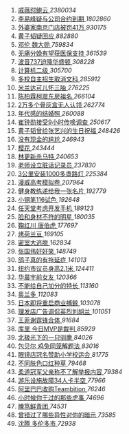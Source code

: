 1. [ 戚薇怼鲍云 ](https://s.weibo.com/weibo?q=%23%E6%88%9A%E8%96%87%E6%80%BC%E9%B2%8D%E4%BA%91%23&Refer=top) *2380034*
1. [ 李易峰疑与公司合约到期 ](https://s.weibo.com/weibo?q=%23%E6%9D%8E%E6%98%93%E5%B3%B0%E7%96%91%E4%B8%8E%E5%85%AC%E5%8F%B8%E5%90%88%E7%BA%A6%E5%88%B0%E6%9C%9F%23&Refer=top) *1802860*
1. [ 外婆家南京门店被罚41万 ](https://s.weibo.com/weibo?q=%23%E5%A4%96%E5%A9%86%E5%AE%B6%E5%8D%97%E4%BA%AC%E9%97%A8%E5%BA%97%E8%A2%AB%E7%BD%9A41%E4%B8%87%23&Refer=top) *930175*
1. [ 黄子韬疑回应 ](https://s.weibo.com/weibo?q=%23%E9%BB%84%E5%AD%90%E9%9F%AC%E7%96%91%E5%9B%9E%E5%BA%94%23&Refer=top) *882880*
1. [ 邓伦 魏大勋 ](https://s.weibo.com/weibo?q=%E9%82%93%E4%BC%A6%20%E9%AD%8F%E5%A4%A7%E5%8B%8B&Refer=top) *759834*
1. [ 无痛分娩有望获医保支持 ](https://s.weibo.com/weibo?q=%23%E6%97%A0%E7%97%9B%E5%88%86%E5%A8%A9%E6%9C%89%E6%9C%9B%E8%8E%B7%E5%8C%BB%E4%BF%9D%E6%94%AF%E6%8C%81%23&Refer=top) *361539*
1. [ 波音737迫降华盛顿 ](https://s.weibo.com/weibo?q=%E6%B3%A2%E9%9F%B3737%E8%BF%AB%E9%99%8D%E5%8D%8E%E7%9B%9B%E9%A1%BF&Refer=top) *308228*
1. [ 计算机二级 ](https://s.weibo.com/weibo?q=%23%E8%AE%A1%E7%AE%97%E6%9C%BA%E4%BA%8C%E7%BA%A7%23&Refer=top) *305700*
1. [ 多校自主招生取消文科 ](https://s.weibo.com/weibo?q=%23%E5%A4%9A%E6%A0%A1%E8%87%AA%E4%B8%BB%E6%8B%9B%E7%94%9F%E5%8F%96%E6%B6%88%E6%96%87%E7%A7%91%23&Refer=top) *285912*
1. [ 米兰达可儿怀三胎 ](https://s.weibo.com/weibo?q=%23%E7%B1%B3%E5%85%B0%E8%BE%BE%E5%8F%AF%E5%84%BF%E6%80%80%E4%B8%89%E8%83%8E%23&Refer=top) *276225*
1. [ 陈柏霖柯震东房祖名 ](https://s.weibo.com/weibo?q=%23%E9%99%88%E6%9F%8F%E9%9C%96%E6%9F%AF%E9%9C%87%E4%B8%9C%E6%88%BF%E7%A5%96%E5%90%8D%23&Refer=top) *266104*
1. [ 2万多个骨灰盒无人认领 ](https://s.weibo.com/weibo?q=%232%E4%B8%87%E5%A4%9A%E4%B8%AA%E9%AA%A8%E7%81%B0%E7%9B%92%E6%97%A0%E4%BA%BA%E8%AE%A4%E9%A2%86%23&Refer=top) *262774*
1. [ 年代感的结婚照 ](https://s.weibo.com/weibo?q=%23%E5%B9%B4%E4%BB%A3%E6%84%9F%E7%9A%84%E7%BB%93%E5%A9%9A%E7%85%A7%23&Refer=top) *260088*
1. [ 崔钟勋接受9小时传唤调查 ](https://s.weibo.com/weibo?q=%E5%B4%94%E9%92%9F%E5%8B%8B%E6%8E%A5%E5%8F%979%E5%B0%8F%E6%97%B6%E4%BC%A0%E5%94%A4%E8%B0%83%E6%9F%A5&Refer=top) *250617*
1. [ 黄子韬曾给张艺兴的生日祝福 ](https://s.weibo.com/weibo?q=%23%E9%BB%84%E5%AD%90%E9%9F%AC%E6%9B%BE%E7%BB%99%E5%BC%A0%E8%89%BA%E5%85%B4%E7%9A%84%E7%94%9F%E6%97%A5%E7%A5%9D%E7%A6%8F%23&Refer=top) *248426*
1. [ 没有现金的尴尬 ](https://s.weibo.com/weibo?q=%23%E6%B2%A1%E6%9C%89%E7%8E%B0%E9%87%91%E7%9A%84%E5%B0%B4%E5%B0%AC%23&Refer=top) *246943*
1. [ 樱花 ](https://s.weibo.com/weibo?q=%E6%A8%B1%E8%8A%B1&Refer=top) *243444*
1. [ 林更新杀马特 ](https://s.weibo.com/weibo?q=%23%E6%9E%97%E6%9B%B4%E6%96%B0%E6%9D%80%E9%A9%AC%E7%89%B9%23&Refer=top) *240653*
1. [ 老师设立脏话记录员 ](https://s.weibo.com/weibo?q=%E8%80%81%E5%B8%88%E8%AE%BE%E7%AB%8B%E8%84%8F%E8%AF%9D%E8%AE%B0%E5%BD%95%E5%91%98&Refer=top) *237830*
1. [ 3公里安装1000多盏路灯 ](https://s.weibo.com/weibo?q=%233%E5%85%AC%E9%87%8C%E5%AE%89%E8%A3%851000%E5%A4%9A%E7%9B%8F%E8%B7%AF%E7%81%AF%23&Refer=top) *225384*
1. [ 漫威高考模拟卷 ](https://s.weibo.com/weibo?q=%23%E6%BC%AB%E5%A8%81%E9%AB%98%E8%80%83%E6%A8%A1%E6%8B%9F%E5%8D%B7%23&Refer=top) *207964*
1. [ 健身教练递给我一张名片 ](https://s.weibo.com/weibo?q=%E5%81%A5%E8%BA%AB%E6%95%99%E7%BB%83%E9%80%92%E7%BB%99%E6%88%91%E4%B8%80%E5%BC%A0%E5%90%8D%E7%89%87&Refer=top) *192779*
1. [ 小钢笔116试色 ](https://s.weibo.com/weibo?q=%23%E5%B0%8F%E9%92%A2%E7%AC%94116%E8%AF%95%E8%89%B2%23&Refer=top) *192648*
1. [ 任天堂考虑开发手机 ](https://s.weibo.com/weibo?q=%23%E4%BB%BB%E5%A4%A9%E5%A0%82%E8%80%83%E8%99%91%E5%BC%80%E5%8F%91%E6%89%8B%E6%9C%BA%23&Refer=top) *189123*
1. [ 脸和身材不符的明星 ](https://s.weibo.com/weibo?q=%23%E8%84%B8%E5%92%8C%E8%BA%AB%E6%9D%90%E4%B8%8D%E7%AC%A6%E7%9A%84%E6%98%8E%E6%98%9F%23&Refer=top) *180035*
1. [ 鞠红川 唐伯虎 ](https://s.weibo.com/weibo?q=%E9%9E%A0%E7%BA%A2%E5%B7%9D%20%E5%94%90%E4%BC%AF%E8%99%8E&Refer=top) *177697*
1. [ 烤荷兰豆 ](https://s.weibo.com/weibo?q=%E7%83%A4%E8%8D%B7%E5%85%B0%E8%B1%86&Refer=top) *169105*
1. [ 密室大逃脱 ](https://s.weibo.com/weibo?q=%E5%AF%86%E5%AE%A4%E5%A4%A7%E9%80%83%E8%84%B1&Refer=top) *162834*
1. [ 张国伟好好笑 ](https://s.weibo.com/weibo?q=%23%E5%BC%A0%E5%9B%BD%E4%BC%9F%E5%A5%BD%E5%A5%BD%E7%AC%91%23&Refer=top) *148749*
1. [ 鸽子真的有拖延症 ](https://s.weibo.com/weibo?q=%23%E9%B8%BD%E5%AD%90%E7%9C%9F%E7%9A%84%E6%9C%89%E6%8B%96%E5%BB%B6%E7%97%87%23&Refer=top) *141013*
1. [ 纽约市议员身高2.1米 ](https://s.weibo.com/weibo?q=%E7%BA%BD%E7%BA%A6%E5%B8%82%E8%AE%AE%E5%91%98%E8%BA%AB%E9%AB%982.1%E7%B1%B3&Refer=top) *124411*
1. [ 华晨宇前女友 ](https://s.weibo.com/weibo?q=%23%E5%8D%8E%E6%99%A8%E5%AE%87%E5%89%8D%E5%A5%B3%E5%8F%8B%23&Refer=top) *120366*
1. [ 不能给自己加分的特长 ](https://s.weibo.com/weibo?q=%23%E4%B8%8D%E8%83%BD%E7%BB%99%E8%87%AA%E5%B7%B1%E5%8A%A0%E5%88%86%E7%9A%84%E7%89%B9%E9%95%BF%23&Refer=top) *113160*
1. [ 奥兰多 ](https://s.weibo.com/weibo?q=%E5%A5%A5%E5%85%B0%E5%A4%9A&Refer=top) *112083*
1. [ 日本即将重启商业捕鲸 ](https://s.weibo.com/weibo?q=%23%E6%97%A5%E6%9C%AC%E5%8D%B3%E5%B0%86%E9%87%8D%E5%90%AF%E5%95%86%E4%B8%9A%E6%8D%95%E9%B2%B8%23&Refer=top) *103078*
1. [ 理发店广告调侃英烈刘胡兰 ](https://s.weibo.com/weibo?q=%E7%90%86%E5%8F%91%E5%BA%97%E5%B9%BF%E5%91%8A%E8%B0%83%E4%BE%83%E8%8B%B1%E7%83%88%E5%88%98%E8%83%A1%E5%85%B0&Refer=top) *101051*
1. [ 王菲谢霆锋合体 ](https://s.weibo.com/weibo?q=%23%E7%8E%8B%E8%8F%B2%E8%B0%A2%E9%9C%86%E9%94%8B%E5%90%88%E4%BD%93%23&Refer=top) *91684*
1. [ 库里 今日MVP是裁判 ](https://s.weibo.com/weibo?q=%E5%BA%93%E9%87%8C%20%E4%BB%8A%E6%97%A5MVP%E6%98%AF%E8%A3%81%E5%88%A4&Refer=top) *85929*
1. [ 北极光下的一只驯鹿 ](https://s.weibo.com/weibo?q=%23%E5%8C%97%E6%9E%81%E5%85%89%E4%B8%8B%E7%9A%84%E4%B8%80%E5%8F%AA%E9%A9%AF%E9%B9%BF%23&Refer=top) *84026*
1. [ 包贝尔 鸡兔同笼解题法 ](https://s.weibo.com/weibo?q=%E5%8C%85%E8%B4%9D%E5%B0%94%20%E9%B8%A1%E5%85%94%E5%90%8C%E7%AC%BC%E8%A7%A3%E9%A2%98%E6%B3%95&Refer=top) *83016*
1. [ 眼镜店冠名赞助小学校运会 ](https://s.weibo.com/weibo?q=%23%E7%9C%BC%E9%95%9C%E5%BA%97%E5%86%A0%E5%90%8D%E8%B5%9E%E5%8A%A9%E5%B0%8F%E5%AD%A6%E6%A0%A1%E8%BF%90%E4%BC%9A%23&Refer=top) *81775*
1. [ 不同肤色口红种草 ](https://s.weibo.com/weibo?q=%E4%B8%8D%E5%90%8C%E8%82%A4%E8%89%B2%E5%8F%A3%E7%BA%A2%E7%A7%8D%E8%8D%89&Refer=top) *79468*
1. [ 柔道冠军父亲称不了解举报内容 ](https://s.weibo.com/weibo?q=%E6%9F%94%E9%81%93%E5%86%A0%E5%86%9B%E7%88%B6%E4%BA%B2%E7%A7%B0%E4%B8%8D%E4%BA%86%E8%A7%A3%E4%B8%BE%E6%8A%A5%E5%86%85%E5%AE%B9&Refer=top) *79384*
1. [ 游乐设施故障34人卡半空 ](https://s.weibo.com/weibo?q=%E6%B8%B8%E4%B9%90%E8%AE%BE%E6%96%BD%E6%95%85%E9%9A%9C34%E4%BA%BA%E5%8D%A1%E5%8D%8A%E7%A9%BA&Refer=top) *77966*
1. [ 阿里巴巴收购Teambition ](https://s.weibo.com/weibo?q=%E9%98%BF%E9%87%8C%E5%B7%B4%E5%B7%B4%E6%94%B6%E8%B4%ADTeambition&Refer=top) *76246*
1. [ 小时候你干过的那些虎事 ](https://s.weibo.com/weibo?q=%23%E5%B0%8F%E6%97%B6%E5%80%99%E4%BD%A0%E5%B9%B2%E8%BF%87%E7%9A%84%E9%82%A3%E4%BA%9B%E8%99%8E%E4%BA%8B%23&Refer=top) *74696*
1. [ 腌笃鲜青团 ](https://s.weibo.com/weibo?q=%23%E8%85%8C%E7%AC%83%E9%B2%9C%E9%9D%92%E5%9B%A2%23&Refer=top) *74531*
1. [ 曾错过了哪些异性对你的暗示 ](https://s.weibo.com/weibo?q=%23%E6%9B%BE%E9%94%99%E8%BF%87%E4%BA%86%E5%93%AA%E4%BA%9B%E5%BC%82%E6%80%A7%E5%AF%B9%E4%BD%A0%E7%9A%84%E6%9A%97%E7%A4%BA%23&Refer=top) *73585*
1. [ 沈腾 多伦多市 ](https://s.weibo.com/weibo?q=%E6%B2%88%E8%85%BE%20%E5%A4%9A%E4%BC%A6%E5%A4%9A%E5%B8%82&Refer=top) *72938*